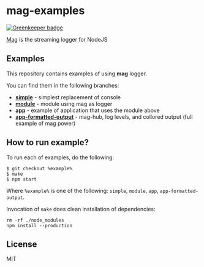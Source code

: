 # mag-examples

[![Greenkeeper badge](https://badges.greenkeeper.io/mahnunchik/mag-examples.svg)](https://greenkeeper.io/)

[Mag](https://github.com/mahnunchik/mag) is the streaming logger for NodeJS

## Examples

This repository contains examples of using **mag** logger.

You can find them in the following branches:

* **[simple](https://github.com/mahnunchik/mag-examples/tree/simple)** - simplest replacement of console
* **[module](https://github.com/mahnunchik/mag-examples/tree/module)** - module using mag as logger
* **[app](https://github.com/mahnunchik/mag-examples/tree/app)** - example of application that uses the module above
* **[app-formatted-output](https://github.com/mahnunchik/mag-examples/tree/app-formatted-output)** - mag-hub, log levels, and collored output (full example of mag power)

## How to run example?

To run each of examples, do the following:

```
$ git checkout %example%
$ make
$ npm start
```
Where `%example%` is one of the following: `simple`, `module`, `app`, `app-formatted-output`.

Invocation of `make` does clean installation of dependencies:
```
rm -rf ./node_modules
npm install --production
```

## License

MIT
